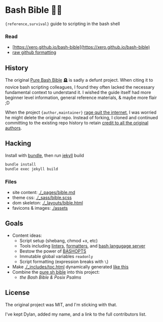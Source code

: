 # Bash Bible 🐚📖
`{reference,survival}` guide to scripting in the bash shell

### Read

* [https://xero.github.io/bash-bible](https://xero.github.io/bash-bible)
* [raw github formatting](https://github.com/xero/bash-bible/blob/gh-pages/_pages/bible.md)

## History
The original [Pure Bash Bible](https://github.com/dylanaraps/pure-bash-bible) 🪦 is sadly a defunt project. When citing it to novice bash scripting colleagues, I found they often lacked the necessary fundamental context to understand it. I wished the guide itself had more beginner level information, general reference materials, & maybe more flair ;D

When the project `{author,maintainer}` [rage quit the internet](https://github.com/dylanaraps/dylanaraps/commit/811599cc564418e242f23a11082299323e7f62f8), I was worried he might delete the original repo. Instead of forking, I cloned and continued committing to the existing repo history to retain [credit to all the original authors](https://github.com/xero/bash-bible/graphs/contributors).

## Hacking
Install with [bundle](https://bundler.io), then run [jekyll](https://jekyllrb.com) build

```sh
bundle install
bundle exec jekyll build
```

### Files
* site content: [./_pages/bible.md](_pages/bible.md)
* theme css: [./_sass/bible.scss](_sass/bible.scss)
* dom skeleton: [./_layouts/bible.html](_layouts/bible.html)
* favicons & images: [./assets](assets)

## Goals
* Content ideas:
    * Script setup (shebang, chmod +x, etc)
    * Tools including [linters](https://github.com/koalaman/shellcheck), [formatters](https://github.com/mvdan/sh#shfmt), and [bash langugage server](https://github.com/bash-lsp/bash-language-server)
    * Bestow the power of [BASHOPTS](https://www.gnu.org/software/bash/manual/html_node/The-Shopt-Builtin.html)
    * Immutable global variables `readonly`
    * Script formatting (expression breaks with `\`)
* Make [./_includes/toc.html](_includes/toc.html) dynamically generated [like this](https://ranvir.xyz/blog/creating-table-of-content-in-jekyll-blog-without-plugin/)
* Combine the [pure sh bible](https://github.com/dylanaraps/pure-sh-bible) into this project:
    * _the Bash Bible & Posix Psalms_

## License
The original project was MIT, and I'm sticking with that.

I've kept Dylan, added my name, and a link to the full contributors list.
